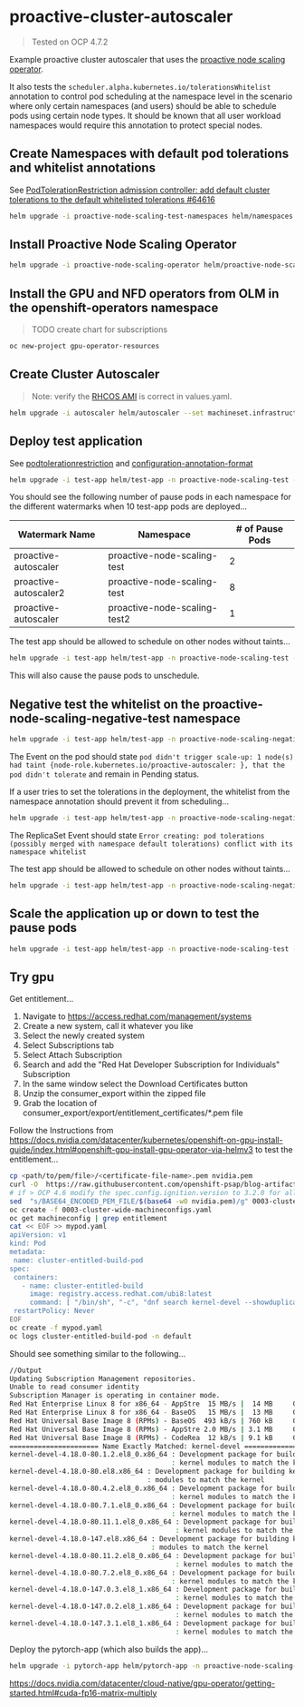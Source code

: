 # proactive-cluster-autoscaler

> Tested on OCP 4.7.2

Example proactive cluster autoscaler that uses the [proactive node scaling operator](https://github.com/redhat-cop/proactive-node-scaling-operator).

It also tests the `scheduler.alpha.kubernetes.io/tolerationsWhitelist` annotation to control pod scheduling at the namespace level in the scenario where only certain namespaces (and users) should be able to schedule pods using certain node types. It should be known that all user workload namespaces would require this annotation to protect special nodes.

## Create Namespaces with default pod tolerations and whitelist annotations

See [PodTolerationRestriction admission controller: add default cluster tolerations to the default whitelisted tolerations #64616](https://github.com/kubernetes/kubernetes/issues/64616)

```sh
helm upgrade -i proactive-node-scaling-test-namespaces helm/namespaces -n proactive-node-scaling-operator --create-namespace
```

## Install Proactive Node Scaling Operator

```sh
helm upgrade -i proactive-node-scaling-operator helm/proactive-node-scaling-operator -n proactive-node-scaling-operator
```

## Install the GPU and NFD operators from OLM in the openshift-operators namespace

> TODO create chart for subscriptions

```sh
oc new-project gpu-operator-resources
```

## Create Cluster Autoscaler

> Note: verify the [RHCOS AMI](https://access.redhat.com/documentation/en-us/openshift_container_platform/4.7/html/installing/installing-on-aws#installation-aws-user-infra-rhcos-ami_installing-restricted-networks-aws) is correct in values.yaml.

```sh
helm upgrade -i autoscaler helm/autoscaler --set machineset.infrastructure_id=$(oc get -o jsonpath='{.status.infrastructureName}{"\n"}' infrastructure cluster) -n proactive-node-scaling-test
```

## Deploy test application

See [podtolerationrestriction](https://kubernetes.io/docs/reference/access-authn-authz/admission-controllers/#podtolerationrestriction) and [configuration-annotation-format](https://kubernetes.io/docs/reference/access-authn-authz/admission-controllers/#configuration-annotation-format)

```sh
helm upgrade -i test-app helm/test-app -n proactive-node-scaling-test --set replicaCount=10
```

You should see the following number of pause pods in each namespace for the different watermarks when 10 test-app pods are deployed...

| Watermark Name        | Namespace                    | # of Pause Pods |
| --------------------- | ---------------------------- | --------------- |
| proactive-autoscaler  | proactive-node-scaling-test  | 2               |
| proactive-autoscaler2 | proactive-node-scaling-test  | 8               |
| proactive-autoscaler  | proactive-node-scaling-test2 | 1               |

The test app should be allowed to schedule on other nodes without taints...

```sh
helm upgrade -i test-app helm/test-app -n proactive-node-scaling-test --set replicaCount=1 --set nodeSelector.key="node-role.kubernetes.io/worker"
```

This will also cause the pause pods to unschedule.

## Negative test the whitelist on the proactive-node-scaling-negative-test namespace

```sh
helm upgrade -i test-app helm/test-app -n proactive-node-scaling-negative-test --set replicaCount=1
```

The Event on the pod should state `pod didn't trigger scale-up: 1 node(s) had taint {node-role.kubernetes.io/proactive-autoscaler: }, that the pod didn't tolerate` and remain in Pending status.

If a user tries to set the tolerations in the deployment, the whitelist from the namespace annotation should prevent it from scheduling...

```sh
helm upgrade -i test-app helm/test-app -n proactive-node-scaling-negative-test --set replicaCount=1 -f helm/test-app/values-negative-test.yaml
```

The ReplicaSet Event should state `Error creating: pod tolerations (possibly merged with namespace default tolerations) conflict with its namespace whitelist`

The test app should be allowed to schedule on other nodes without taints...

```sh
helm upgrade -i test-app helm/test-app -n proactive-node-scaling-negative-test --set replicaCount=1 --set nodeSelector=''
```

## Scale the application up or down to test the pause pods

```sh
helm upgrade -i test-app helm/test-app -n proactive-node-scaling-test --set replicaCount=1
```

## Try gpu

Get entitlement...

1. Navigate to <https://access.redhat.com/management/systems>
2. Create a new system, call it whatever you like
3. Select the newly created system
4. Select Subscriptions tab
5. Select Attach Subscription
6. Search and add the "Red Hat Developer Subscription for Individuals" Subscription
7. In the same window select the Download Certificates button
8. Unzip the consumer_export within the zipped file
9. Grab the location of consumer_export/export/entitlement_certificates/*.pem file

Follow the Instructions from <https://docs.nvidia.com/datacenter/kubernetes/openshift-on-gpu-install-guide/index.html#openshift-gpu-install-gpu-operator-via-helmv3> to test the entitlement...

```sh
cp <path/to/pem/file>/<certificate-file-name>.pem nvidia.pem
curl -O  https://raw.githubusercontent.com/openshift-psap/blog-artifacts/master/how-to-use-entitled-builds-with-ubi/0003-cluster-wide-machineconfigs.yaml.template
# if > OCP 4.6 modify the spec.config.ignition.version to 3.2.0 for all MachineConfigs
sed  "s/BASE64_ENCODED_PEM_FILE/$(base64 -w0 nvidia.pem)/g" 0003-cluster-wide-machineconfigs.yaml.template > 0003-cluster-wide-machineconfigs.yaml
oc create -f 0003-cluster-wide-machineconfigs.yaml
oc get machineconfig | grep entitlement
cat << EOF >> mypod.yaml 
apiVersion: v1
kind: Pod
metadata:
 name: cluster-entitled-build-pod
spec:
 containers:
   - name: cluster-entitled-build
     image: registry.access.redhat.com/ubi8:latest
     command: [ "/bin/sh", "-c", "dnf search kernel-devel --showduplicates" ]
 restartPolicy: Never
EOF
oc create -f mypod.yaml
oc logs cluster-entitled-build-pod -n default
```

Should see something similar to the following...

```sh
//Output
Updating Subscription Management repositories.
Unable to read consumer identity
Subscription Manager is operating in container mode.
Red Hat Enterprise Linux 8 for x86_64 - AppStre  15 MB/s |  14 MB     00:00    
Red Hat Enterprise Linux 8 for x86_64 - BaseOS   15 MB/s |  13 MB     00:00    
Red Hat Universal Base Image 8 (RPMs) - BaseOS  493 kB/s | 760 kB     00:01    
Red Hat Universal Base Image 8 (RPMs) - AppStre 2.0 MB/s | 3.1 MB     00:01    
Red Hat Universal Base Image 8 (RPMs) - CodeRea  12 kB/s | 9.1 kB     00:00    
====================== Name Exactly Matched: kernel-devel ======================
kernel-devel-4.18.0-80.1.2.el8_0.x86_64 : Development package for building
                                        : kernel modules to match the kernel
kernel-devel-4.18.0-80.el8.x86_64 : Development package for building kernel
                                  : modules to match the kernel
kernel-devel-4.18.0-80.4.2.el8_0.x86_64 : Development package for building
                                        : kernel modules to match the kernel
kernel-devel-4.18.0-80.7.1.el8_0.x86_64 : Development package for building
                                        : kernel modules to match the kernel
kernel-devel-4.18.0-80.11.1.el8_0.x86_64 : Development package for building
                                         : kernel modules to match the kernel
kernel-devel-4.18.0-147.el8.x86_64 : Development package for building kernel
                                   : modules to match the kernel
kernel-devel-4.18.0-80.11.2.el8_0.x86_64 : Development package for building
                                         : kernel modules to match the kernel
kernel-devel-4.18.0-80.7.2.el8_0.x86_64 : Development package for building
                                        : kernel modules to match the kernel
kernel-devel-4.18.0-147.0.3.el8_1.x86_64 : Development package for building
                                         : kernel modules to match the kernel
kernel-devel-4.18.0-147.0.2.el8_1.x86_64 : Development package for building
                                         : kernel modules to match the kernel
kernel-devel-4.18.0-147.3.1.el8_1.x86_64 : Development package for building
                                         : kernel modules to match the kernel
```

Deploy the pytorch-app (which also builds the app)...

```sh
helm upgrade -i pytorch-app helm/pytorch-app -n proactive-node-scaling-test2 --set image.repository=image-registry.openshift-image-registry.svc:5000/proactive-node-scaling-test2/pytorch-app --set replicaCount=1
```

<https://docs.nvidia.com/datacenter/cloud-native/gpu-operator/getting-started.html#cuda-fp16-matrix-multiply>
